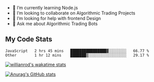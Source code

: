 
- 🌱 I’m currently learning Node.js
- 👯 I’m looking to collaborate on Algorithmic Trading Projects
- 🤔 I’m looking for help with frontend Design
- 💬 Ask me about Algorithmic Trading Bots 

## My Code Stats

<!--START_SECTION:waka-->

```text
JavaScript   2 hrs 45 mins   ████████████████▓░░░░░░░░   66.77 %
Other        1 hr 12 mins    ███████▒░░░░░░░░░░░░░░░░░   29.17 %
```

<!--END_SECTION:waka-->

[![willianrod's wakatime stats](https://github-readme-stats.vercel.app/api/wakatime?username=holdandup&layout=compact&theme=react&custom_title=Wakatime%20All%20Time%20Stats&langs_count=8)](https://github.com/anuraghazra/github-readme-stats)

[![Anurag's GitHub stats](https://github-readme-stats.vercel.app/api?username=Kevinbarrero)](https://github.com/anuraghazra/github-readme-stats)




